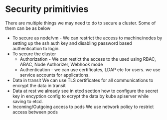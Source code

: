 # Security primitivies

There are multiple things we may need to do to secure a cluster. Some of them can be as below
* To secure as node/vm - We can restrict the access to machine/nodes by setting up the ssh auth key and disabling password based authentication to login.
* To secure the cluster
  * Authorization - We can restict the access to the used using RBAC, ABAC, Node Authorizer, Webhook mode
  * Authentication - we can use certificates, LDAP etc for users. we use service accounts for applications.
* Data in transit
  We can use TLS certificates for all communications to encrypt the data in transit
* Data at rest
  we already see in etcd section how to configure the secret key in encyption config to ecrypt the data by kube apiserver while saving to etcd.
* Incoming/Outgoing access to pods
  We use network policy to restrict access between pods
